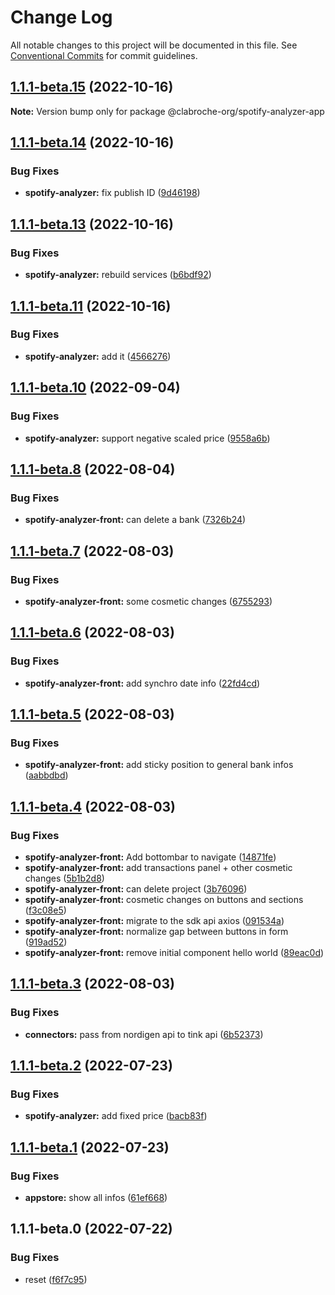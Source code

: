 # Change Log

All notable changes to this project will be documented in this file.
See [Conventional Commits](https://conventionalcommits.org) for commit guidelines.

## [1.1.1-beta.15](https://github.com/clabroche-org/monorepo/compare/v1.1.1-beta.14...v1.1.1-beta.15) (2022-10-16)

**Note:** Version bump only for package @clabroche-org/spotify-analyzer-app

## [1.1.1-beta.14](https://github.com/clabroche-org/monorepo/compare/v1.1.1-beta.13...v1.1.1-beta.14) (2022-10-16)

### Bug Fixes

* **spotify-analyzer:** fix publish ID ([9d46198](https://github.com/clabroche-org/monorepo/commit/9d461986c54cc0095b494a344439c208cd2a99c1))

## [1.1.1-beta.13](https://github.com/clabroche-org/monorepo/compare/v1.1.1-beta.12...v1.1.1-beta.13) (2022-10-16)

### Bug Fixes

* **spotify-analyzer:** rebuild services ([b6bdf92](https://github.com/clabroche-org/monorepo/commit/b6bdf92112e28a13d75436577be5d13904cd8d77))

## [1.1.1-beta.11](https://github.com/clabroche-org/monorepo/compare/v1.1.1-beta.10...v1.1.1-beta.11) (2022-10-16)

### Bug Fixes

* **spotify-analyzer:** add it ([4566276](https://github.com/clabroche-org/monorepo/commit/45662766b3fe3e12930ecb73d97d27424eb701b2))

## [1.1.1-beta.10](https://github.com/clabroche-org/monorepo/compare/v1.1.1-beta.9...v1.1.1-beta.10) (2022-09-04)

### Bug Fixes

* **spotify-analyzer:** support negative scaled price ([9558a6b](https://github.com/clabroche-org/monorepo/commit/9558a6b623f226e6598fa60d97fa2dfa750b5eeb))

## [1.1.1-beta.8](https://github.com/clabroche-org/monorepo/compare/v1.1.1-beta.7...v1.1.1-beta.8) (2022-08-04)

### Bug Fixes

* **spotify-analyzer-front:** can delete a bank ([7326b24](https://github.com/clabroche-org/monorepo/commit/7326b246444964fd200a66feb335cb2423fa8ea8))

## [1.1.1-beta.7](https://github.com/clabroche-org/monorepo/compare/v1.1.1-beta.6...v1.1.1-beta.7) (2022-08-03)

### Bug Fixes

* **spotify-analyzer-front:** some cosmetic changes ([6755293](https://github.com/clabroche-org/monorepo/commit/67552936ed7391c89d46fbef8002d03212cf2e98))

## [1.1.1-beta.6](https://github.com/clabroche-org/monorepo/compare/v1.1.1-beta.5...v1.1.1-beta.6) (2022-08-03)

### Bug Fixes

* **spotify-analyzer-front:** add synchro date info ([22fd4cd](https://github.com/clabroche-org/monorepo/commit/22fd4cdd1072ddb86f417dd8b484159efbf0111f))

## [1.1.1-beta.5](https://github.com/clabroche-org/monorepo/compare/v1.1.1-beta.4...v1.1.1-beta.5) (2022-08-03)

### Bug Fixes

* **spotify-analyzer-front:** add sticky position to general bank infos ([aabbdbd](https://github.com/clabroche-org/monorepo/commit/aabbdbde750c0b4bc8f02eeacf3cd9ce45a16353))

## [1.1.1-beta.4](https://github.com/clabroche-org/monorepo/compare/v1.1.1-beta.3...v1.1.1-beta.4) (2022-08-03)

### Bug Fixes

* **spotify-analyzer-front:** Add bottombar to navigate ([14871fe](https://github.com/clabroche-org/monorepo/commit/14871fe4ab1b6b8e36c47fbb0935849e49b7ce82))
* **spotify-analyzer-front:** add transactions panel + other cosmetic changes ([5b1b2d8](https://github.com/clabroche-org/monorepo/commit/5b1b2d8eec7e66840dbb70d097526c5090d7a2fb))
* **spotify-analyzer-front:** can delete project ([3b76096](https://github.com/clabroche-org/monorepo/commit/3b7609683db10bb5a86b778f229190391061a702))
* **spotify-analyzer-front:** cosmetic changes on buttons and sections ([f3c08e5](https://github.com/clabroche-org/monorepo/commit/f3c08e5fc44caa2e9c44cc52ee596a341a5981b9))
* **spotify-analyzer-front:** migrate to the sdk api axios ([091534a](https://github.com/clabroche-org/monorepo/commit/091534a92a4054673a3c51acf62c7e8c54646b9b))
* **spotify-analyzer-front:** normalize gap between buttons in form ([919ad52](https://github.com/clabroche-org/monorepo/commit/919ad522b8588157ceacc61498fe63662f6f0de2))
* **spotify-analyzer-front:** remove initial component hello world ([89eac0d](https://github.com/clabroche-org/monorepo/commit/89eac0d760ec5b828d4797b0477d2050e7d0367c))

## [1.1.1-beta.3](https://github.com/clabroche-org/monorepo/compare/v1.1.1-beta.2...v1.1.1-beta.3) (2022-08-03)

### Bug Fixes

* **connectors:** pass from nordigen api to tink api ([6b52373](https://github.com/clabroche-org/monorepo/commit/6b52373a9d8a0358828db9f52e92d0263d71ed86))

## [1.1.1-beta.2](https://github.com/clabroche-org/monorepo/compare/v1.1.1-beta.1...v1.1.1-beta.2) (2022-07-23)

### Bug Fixes

* **spotify-analyzer:** add fixed price ([bacb83f](https://github.com/clabroche-org/monorepo/commit/bacb83f4031aa264b9219c7247542bd76534e560))

## [1.1.1-beta.1](https://github.com/clabroche-org/monorepo/compare/v1.1.1-beta.0...v1.1.1-beta.1) (2022-07-23)

### Bug Fixes

* **appstore:** show all infos ([61ef668](https://github.com/clabroche-org/monorepo/commit/61ef668b01c078ea8c0c377be06180added5a50c))

## 1.1.1-beta.0 (2022-07-22)

### Bug Fixes

* reset ([f6f7c95](https://github.com/clabroche-org/monorepo/commit/f6f7c951528ccd69d917a951f496ef8a308183c8))
